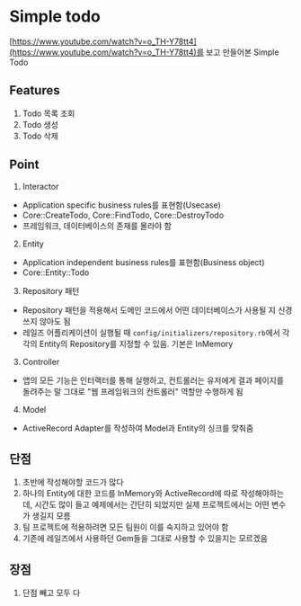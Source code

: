 # Simple todo

[https://www.youtube.com/watch?v=o_TH-Y78tt4](https://www.youtube.com/watch?v=o_TH-Y78tt4)를 보고
만들어본 Simple Todo

## Features

1. Todo 목록 조회
2. Todo 생성
3. Todo 삭제


## Point

1. Interactor
  - Application specific business rules를 표현함(Usecase)
  - Core::CreateTodo, Core::FindTodo, Core::DestroyTodo
  - 프레임워크, 데이터베이스의 존재를 몰라야 함
2. Entity
  - Application independent business rules를 표현함(Business object)
  - Core::Entity::Todo
3. Repository 패턴
  - Repository 패턴을 적용해서 도메인 코드에서 어떤 데이터베이스가 사용될 지
    신경 쓰지 않아도 됨
  - 레일즈 어플리케이션이 실행될 때 `config/initializers/repository.rb`에서
    각각의 Entity의 Repository를 지정할 수 있음. 기본은 InMemory
3. Controller
  - 앱의 모든 기능은 인터랙터를 통해 실행하고, 컨트롤러는 유저에게 결과 페이지를 돌려주는
    말 그대로 "웹 프레임워크의 컨트롤러" 역할만 수행하게 됨
4. Model
  - ActiveRecord Adapter를 작성하여 Model과 Entity의 싱크를 맞춰줌


## 단점

1. 초반에 작성해야할 코드가 많다
2. 하나의 Entity에 대한 코드를 InMemory와 ActiveRecord에 따로 작성해야하는데,
  시간도 많이 들고 예제에서는 간단히 되었지만 실제 프로젝트에서는
  어떤 변수가 생길지 모름
3. 팀 프로젝트에 적용하려면 모든 팀원이 이를 숙지하고 있어야 함
4. 기존에 레일즈에서 사용하던 Gem들을 그대로 사용할 수 있을지는 모르겠음

## 장점

1. 단점 빼고 모두 다
